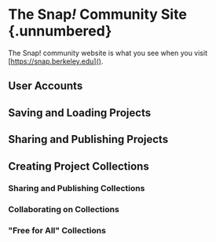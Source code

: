 # The Snap<em>!</em> Community Site {.unnumbered}

The Snap! community website is what you see when you visit [https://snap.berkeley.edu]().

## User Accounts

## Saving and Loading Projects

## Sharing and Publishing Projects

## Creating Project Collections

### Sharing and Publishing Collections

### Collaborating on Collections

### "Free for All" Collections
